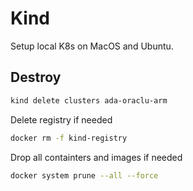 # Kind

Setup local K8s on MacOS and Ubuntu.

## Destroy

```bash
kind delete clusters ada-oraclu-arm
```

Delete registry if needed

```bash
docker rm -f kind-registry
```

Drop all containters and images if needed

```bash
docker system prune --all --force
```

